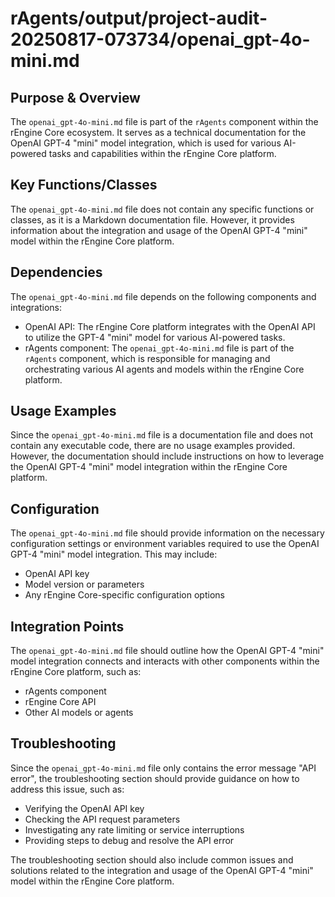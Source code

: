# rAgents/output/project-audit-20250817-073734/openai_gpt-4o-mini.md

## Purpose & Overview

The `openai_gpt-4o-mini.md` file is part of the `rAgents` component within the rEngine Core ecosystem. It serves as a technical documentation for the OpenAI GPT-4 "mini" model integration, which is used for various AI-powered tasks and capabilities within the rEngine Core platform.

## Key Functions/Classes

The `openai_gpt-4o-mini.md` file does not contain any specific functions or classes, as it is a Markdown documentation file. However, it provides information about the integration and usage of the OpenAI GPT-4 "mini" model within the rEngine Core platform.

## Dependencies

The `openai_gpt-4o-mini.md` file depends on the following components and integrations:

- OpenAI API: The rEngine Core platform integrates with the OpenAI API to utilize the GPT-4 "mini" model for various AI-powered tasks.
- rAgents component: The `openai_gpt-4o-mini.md` file is part of the `rAgents` component, which is responsible for managing and orchestrating various AI agents and models within the rEngine Core platform.

## Usage Examples

Since the `openai_gpt-4o-mini.md` file is a documentation file and does not contain any executable code, there are no usage examples provided. However, the documentation should include instructions on how to leverage the OpenAI GPT-4 "mini" model integration within the rEngine Core platform.

## Configuration

The `openai_gpt-4o-mini.md` file should provide information on the necessary configuration settings or environment variables required to use the OpenAI GPT-4 "mini" model integration. This may include:

- OpenAI API key
- Model version or parameters
- Any rEngine Core-specific configuration options

## Integration Points

The `openai_gpt-4o-mini.md` file should outline how the OpenAI GPT-4 "mini" model integration connects and interacts with other components within the rEngine Core platform, such as:

- rAgents component
- rEngine Core API
- Other AI models or agents

## Troubleshooting

Since the `openai_gpt-4o-mini.md` file only contains the error message "API error", the troubleshooting section should provide guidance on how to address this issue, such as:

- Verifying the OpenAI API key
- Checking the API request parameters
- Investigating any rate limiting or service interruptions
- Providing steps to debug and resolve the API error

The troubleshooting section should also include common issues and solutions related to the integration and usage of the OpenAI GPT-4 "mini" model within the rEngine Core platform.
